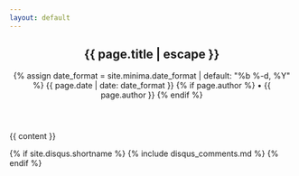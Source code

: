 ```yaml
---
layout: default
---
```

<article class="post" itemscope itemtype="http://schema.org/BlogPosting">

  <header class="post-header">
    <h1 class="post-title" itemprop="name headline">{{ page.title | escape }}</h1>
    <p class="post-meta">
      <time datetime="{{ page.date | date_to_xmlschema }}" itemprop="datePublished">
        {% assign date_format = site.minima.date_format | default: "%b %-d, %Y" %}
        {{ page.date | date: date_format }}
      </time>
      {% if page.author %}
        • <span itemprop="author" itemscope itemtype="http://schema.org/Person"><span itemprop="name">{{ page.author }}</span></span>
      {% endif %}</p>
  </header>

  <div class="post-content" itemprop="articleBody">
    {{ content }}
  </div>

  {% if site.disqus.shortname %}
    {% include disqus_comments.md %}
  {% endif %}
</article>
